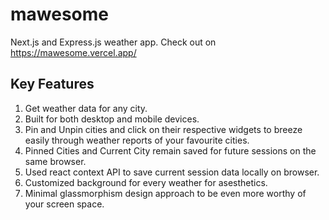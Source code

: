 # mawesome
Next.js and Express.js weather app. Check out on https://mawesome.vercel.app/

## Key Features
1. Get weather data for any city.
2. Built for both desktop and mobile devices.
3. Pin and Unpin cities and click on their respective widgets to breeze easily through weather reports of your favourite cities.
4. Pinned Cities and Current City remain saved for future sessions on the same browser.
5. Used react context API to save current session data locally on browser.
6. Customized background for every weather for asesthetics.
7. Minimal glassmorphism design approach to be even more worthy of your screen space.
